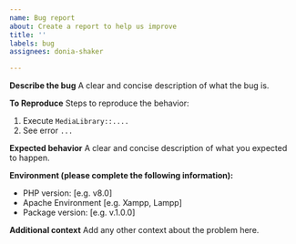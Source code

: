 ```yaml
---
name: Bug report
about: Create a report to help us improve
title: ''
labels: bug
assignees: donia-shaker

---
```


**Describe the bug**
A clear and concise description of what the bug is.

**To Reproduce**
Steps to reproduce the behavior:

1. Execute `MediaLibrary::....`
2. See error `...`

**Expected behavior**
A clear and concise description of what you expected to happen.

**Environment (please complete the following information):**

- PHP version: [e.g. v8.0]
- Apache Environment [e.g. Xampp, Lampp]
- Package version: [e.g. v.1.0.0]

**Additional context**
Add any other context about the problem here.
